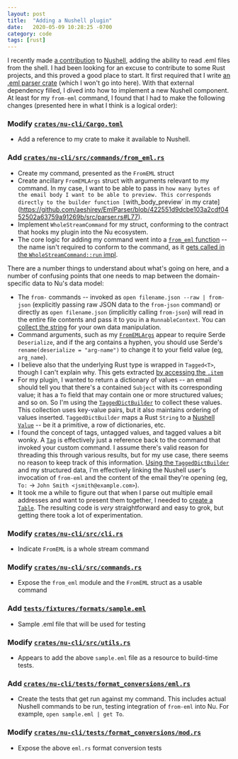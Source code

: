 ```yaml
---
layout: post
title:  "Adding a Nushell plugin"
date:   2020-05-09 10:28:25 -0700
category: code
tags: [rust]
---
```


I recently made [a contribution](https://github.com/nushell/nushell/commit/ad8ab5b04d2786362044fe4d66227f5ff85206f0) to [Nushell](https://www.nushell.sh/), adding the ability to read .eml files from the shell. I had been looking for an excuse to contribute to some Rust projects, and this proved a good place to start. It first required that I write [an .eml parser crate](https://github.com/aeshirey/EmlParser/) (which I won't go into here). With that external dependency filled, I dived into how to implement a new Nushell component. At least for my `from-eml` command, I found that I had to make the following changes (presented here in what I think is a logical order):

### Modify [`crates/nu-cli/Cargo.toml`](https://github.com/nushell/nushell/commit/ad8ab5b04d2786362044fe4d66227f5ff85206f0#diff-4d7f442355b6c3e0ec387f5d8351e697)
* Add a reference to my crate to make it available to Nushell.

### Add [`crates/nu-cli/src/commands/from_eml.rs`](https://github.com/nushell/nushell/commit/ad8ab5b04d2786362044fe4d66227f5ff85206f0#diff-98e7a3b8702cb1f1df8d2a9b62d46847)
* Create my command, presented as the `FromEML` struct
* Create ancillary `FromEMLArgs` struct with arguments relevant to my command. In my case, I want to be able to pass in `how many bytes of the email body I want to be able to preview. This corresponds directly to the builder function [`with_body_preview` in my crate](https://github.com/aeshirey/EmlParser/blob/422551d9dcbe103a2cdf0452502a63759a91269b/src/parser.rs#L77).
* Implement `WholeStreamCommand` for my struct, conforming to the contract that hooks my plugin into the Nu ecosystem.
* The core logic for adding my command went into a [`from_eml` function](https://github.com/nushell/nushell/blob/ad8ab5b04d2786362044fe4d66227f5ff85206f0/crates/nu-cli/src/commands/from_eml.rs#L79) -- the name isn't required to conform to the command, as it [gets called in the `WholeStreamCommand::run` impl](https://github.com/nushell/nushell/blob/ad8ab5b04d2786362044fe4d66227f5ff85206f0/crates/nu-cli/src/commands/from_eml.rs#L42).

There are a number things to understand about what's going on here, and a number of confusing points that one needs to map between the domain-specific data to Nu's data model:
* The `from-` commands -- invoked as `open filename.json --raw | from-json` (explicitly passing raw JSON data to the `from-json` command) or directly as `open filename.json` (implicitly calling `from-json`) will read in the entire file contents and pass it to you in a `RunnableContext`. You can [collect the string](https://github.com/nushell/nushell/blob/ad8ab5b04d2786362044fe4d66227f5ff85206f0/crates/nu-cli/src/commands/from_eml.rs#L87) for your own data manipulation.
* Command arguments, such as my [`FromEMLArgs`](https://github.com/nushell/nushell/blob/ad8ab5b04d2786362044fe4d66227f5ff85206f0/crates/nu-cli/src/commands/from_eml.rs#L14) appear to require Serde `Deserialize`, and if the arg contains a hyphen, you should use Serde's `rename(deserialize = "arg-name")` to change it to your field value (eg, `arg_name`).
* I believe also that the underlying Rust type is wrapped in `Tagged<T>`, though I can't explain why. This gets extracted [by accessing the `.item`](https://github.com/nushell/nushell/blob/ad8ab5b04d2786362044fe4d66227f5ff85206f0/crates/nu-cli/src/commands/from_eml.rs#L89)
* For my plugin, I wanted to return a dictionary of values -- an email should tell you that there's a contained `Subject` with its corresponding value; it has a `To` field that may contain one or more structured values; and so on. So I'm using the [`TaggedDictBuilder`](https://github.com/nushell/nushell/blob/cf5326443898a058683dad939daeb9c6225e7296/crates/nu-protocol/src/value/dict.rs#L198) to collect these values. This collection uses key-value pairs, but it also maintains ordering of values inserted. `TaggedDictBuilder` maps a Rust `String` to a [Nushell `Value`](https://github.com/nushell/nushell/blob/f93ff9ec33eac200da25afc57165f40752d1d936/crates/nu-protocol/src/value.rs#L32) -- be it a primitive, a row of dictionaries, etc. 
* I found the concept of tags, untagged values, and tagged values a bit wonky. A [`Tag`](https://github.com/nushell/nushell/blob/04702530a3afb3bc325bdcbf54290680d6875c17/crates/nu-source/src/meta.rs#L256) is effectively just a reference back to the command that invoked your custom command. I assume there's valid reason for threading this through various results, but for my use case, there seems no reason to keep track of this information. [Using the `TaggedDictBuilder`](https://github.com/nushell/nushell/blob/ad8ab5b04d2786362044fe4d66227f5ff85206f0/crates/nu-cli/src/commands/from_eml.rs#L47) and my structured data, I'm effectively linking the Nushell user's invocation of `from-eml` and the content of the email they're opening (eg, `To:` -> `John Smith <jsmith@example.com>`).
* It took me a while to figure out that when I parse out multiple email addresses and want to present them together, I needed to [create a `Table`](https://github.com/nushell/nushell/blob/ad8ab5b04d2786362044fe4d66227f5ff85206f0/crates/nu-cli/src/commands/from_eml.rs#L68). The resulting code is _very_ straightforward and easy to grok, but getting there took a lot of experimentation.

### Modify [`crates/nu-cli/src/cli.rs`](https://github.com/nushell/nushell/commit/ad8ab5b04d2786362044fe4d66227f5ff85206f0#diff-d3d69b511f2537aae41e6821af841084)
* Indicate `FromEML` is a whole stream command

### Modify [`crates/nu-cli/src/commands.rs`](https://github.com/nushell/nushell/commit/ad8ab5b04d2786362044fe4d66227f5ff85206f0#diff-85c604b2d80398f4bbd3b64bc46552ed)
* Expose the `from_eml` module and the `FromEML` struct as a usable command

### Add [`tests/fixtures/formats/sample.eml`](https://github.com/nushell/nushell/commit/ad8ab5b04d2786362044fe4d66227f5ff85206f0#diff-21153a8e6f328c60f157ba4a4850a864)
* Sample .eml file that will be used for testing

### Modify [`crates/nu-cli/src/utils.rs`](https://github.com/nushell/nushell/commit/ad8ab5b04d2786362044fe4d66227f5ff85206f0#diff-d686dac05472f52057cad0a2a6ee5fd2)
* Appears to add the above `sample.eml` file as a resource to build-time tests.

### Add [`crates/nu-cli/tests/format_conversions/eml.rs`](https://github.com/nushell/nushell/commit/ad8ab5b04d2786362044fe4d66227f5ff85206f0#diff-48cd851a870eb18f6cbdde5fe0bdc72a)
* Create the tests that get run against my command. This includes actual Nushell commands to be run, testing integration of `from-eml` into Nu. For example, `open sample.eml | get To`.

### Modify [`crates/nu-cli/tests/format_conversions/mod.rs`](https://github.com/nushell/nushell/commit/ad8ab5b04d2786362044fe4d66227f5ff85206f0#diff-7dce6b8454e244726ba010592e373188)
* Expose the above `eml.rs` format conversion tests
